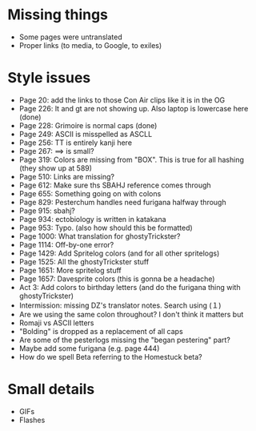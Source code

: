 # Missing things
* Some pages were untranslated
* Proper links (to media, to Google, to exiles)

# Style issues
* Page 20: add the links to those Con Air clips like it is in the OG
* Page 226: lt and gt are not showing up. Also laptop is lowercase here (done)
* Page 228: Grimoire is normal caps (done)
* Page 249: ASCII is misspelled as ASCLL
* Page 256: TT is entirely kanji here
* Page 267: ==> is small?
* Page 319: Colors are missing from "BOX". This is true for all hashing (they show up at 589)
* Page 510: Links are missing?
* Page 612: Make sure ths SBAHJ reference comes through
* Page 655: Something going on with colons
* Page 829: Pesterchum handles need furigana halfway through
* Page 915: sbahj?
* Page 934: ectobiology is written in katakana
* Page 953: Typo. (also how should this be formatted)
* Page 1000: What translation for ghostyTrickster?
* Page 1114: Off-by-one error?
* Page 1429: Add Spritelog colors (and for all other spritelogs)
* Page 1525: All the ghostyTrickster stuff
* Page 1651: More spritelog stuff
* Page 1657: Davesprite colors (this is gonna be a headache)
* Act 3: Add colors to birthday letters (and do the furigana thing with ghostyTrickster)
* Intermission: missing DZ's translator notes. Search using (１)
* Are we using the same colon throughout? I don't think it matters but
* Romaji vs ASCII letters
* "Bolding" is dropped as a replacement of all caps
* Are some of the pesterlogs missing the "began pestering" part?
* Maybe add some furigana (e.g. page 444)
* How do we spell Beta referring to the Homestuck beta?

# Small details
* GIFs
* Flashes
